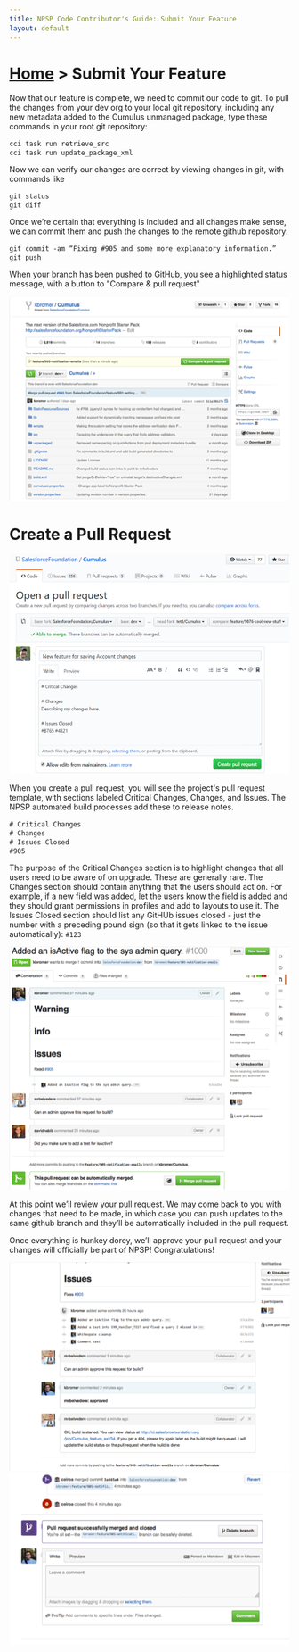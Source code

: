 ```yaml
---
title: NPSP Code Contributor's Guide: Submit Your Feature
layout: default
---
```

# [Home](http://developer.salesforcefoundation.org/Cumulus/Contributor/) > Submit Your Feature

Now that our feature is complete, we need to commit our code to git. To pull the changes from your dev org to your local git repository, including any new metadata added to the Cumulus unmanaged package, type these commands in your root git repository:

~~~
cci task run retrieve_src
cci task run update_package_xml
~~~

Now we can verify our changes are correct by viewing changes in git, with commands like

~~~
git status
git diff
~~~

Once we’re certain that everything is included and all changes make sense, we can commit them and push the changes to the remote github repository:

~~~
git commit -am “Fixing #905 and some more explanatory information.”
git push
~~~

When your branch has been pushed to GitHub, you see a highlighted status message, with a button to "Compare & pull request"

![github feature commit](img/github-feature-commit.png)

# Create a Pull Request

![creating a pull request in github](img/github-creating-pull-request.png)

When you create a pull request, you will see the project's pull request template, with sections labeled Critical Changes, Changes, and Issues. The NPSP automated build processes add these to release notes.

~~~
# Critical Changes
# Changes
# Issues Closed
#905
~~~

The purpose of the Critical Changes section is to highlight changes that all users need to be aware of on upgrade.  These are generally rare. The Changes section should contain anything that the users should act on. For example, if a new field was added, let the users know the field is added and they should grant permissions in profiles and add to layouts to use it. The Issues Closed section should list any GitHUb issues closed - just the number with a preceding pound sign (so that it gets linked to the issue automatically): ```#123``` 

![github active pull request](img/github-active-pull-req.png)

At this point we’ll review your pull request. We may come back to you with changes that need to be made, in which case you can push updates to the same github branch and they’ll be automatically included in the pull request.

Once everything is hunkey dorey, we’ll approve your pull request and your changes will officially be part of NPSP! Congratulations!

![github approve pull request](img/github-approve-pull-req.png)
![github pull request merged](img/github-pull-req-merged.png)
